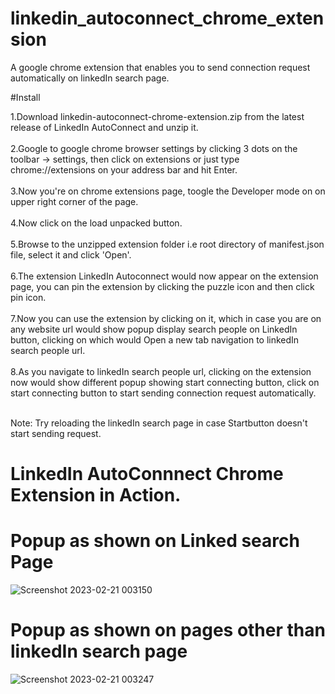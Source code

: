 # linkedin_autoconnect_chrome_extension
A google chrome extension that enables you to send connection request automatically on linkedIn search page.


#Install

1.Download linkedin-autoconnect-chrome-extension.zip from the latest release of LinkedIn AutoConnect and unzip it.<br/><br/>
2.Google to google chrome browser settings by clicking 3 dots on the toolbar -> settings, then click on extensions or just type chrome://extensions on your address bar and hit Enter.<br/><br/>
3.Now you're on chrome extensions page, toogle the Developer mode on on upper right corner of the page.<br/><br/>
4.Now click on the load unpacked button.<br/><br/>
5.Browse to the unzipped extension folder i.e root directory of manifest.json file, select it and click 'Open'.<br/><br/>
6.The extension  LinkedIn Autoconnect would now appear on the extension page, you can pin the extension by clicking the puzzle icon and then click pin icon.<br/><br/>
7.Now you can use the extension by clicking on it, which in case you are on any website url would show popup display search people on LinkedIn button, clicking on which would Open a new tab navigation to linkedIn search people url.<br/><br/>
8.As you navigate to linkedIn search people url, clicking on the extension now would show different popup showing start connecting button, click on start connecting button to start sending connection request automatically.<br/><br/>

Note: Try reloading the linkedIn search page in case Startbutton doesn't start sending request. 

# LinkedIn AutoConnnect Chrome Extension in Action.




# Popup as shown on Linked search Page
![Screenshot 2023-02-21 003150](https://user-images.githubusercontent.com/37264147/220187291-4554c49f-bdb0-4ab6-a7fe-10a0f8d97e8e.jpg)

# Popup as shown on pages other than linkedIn search page
![Screenshot 2023-02-21 003247](https://user-images.githubusercontent.com/37264147/220187451-169f13ab-c9b9-4e84-bb5d-7c1efede9297.jpg)

